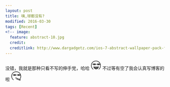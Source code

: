 ```yaml
---
layout: post
title: 咦,球都没有?
modified: 2016-03-30
tags: [Recent]
<!-- image:
  feature: abstract-10.jpg
  credit: 
  creditlink: http://www.dargadgetz.com/ios-7-abstract-wallpaper-pack-for-iphone-5-and-ipod-touch-retina/ -->
---
```


没错，我就是那种只看不写的伸手党，哈哈 ![smile](../images/aru/35.png)  不过等有空了我会认真写博客的啦 ![smoke](../images/aru/45.png)
